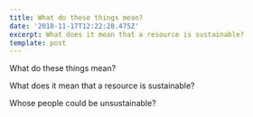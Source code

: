 ```yaml
---
title: What do these things mean?
date: '2018-11-17T12:22:28.475Z'
excerpt: What does it mean that a resource is sustainable?
template: post
---
```

What do these things mean?

What does it mean that a resource is sustainable?

Whose people could be unsustainable?
